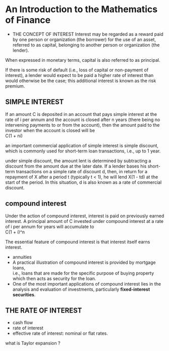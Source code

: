 # An Introduction to the Mathematics of Finance

- THE CONCEPT OF INTEREST
Interest may be regarded as a reward paid by one person or organization (the
borrower) for the use of an asset, referred to as capital, belonging to
another person or organization (the lender).

When expressed in monetary terms, capital is also referred to as principal.

If there is some risk of default (i.e., loss of capital or non-payment of interest),
a lender would expect to be paid a higher rate of interest than would otherwise
be the case; this additional interest is known as the risk premium.

## SIMPLE INTEREST

If an amount C is deposited in an account that pays simple interest at the rate of
i per annum and the account is closed after n years (there being no intervening
payments to or from the account), then the amount paid to the investor when
the account is closed will be \
C(1 + ni)

an important commercial application of simple interest is simple discount, which is commonly used for short-term loan transactions, i.e., up to 1 year.

under simple discount, the amount lent is determined by subtracting a discount from
the amount due at the later date. If a lender bases his short-term transactions on
a simple rate of discount d, then, in return for a repayment of X after a period t
(typically t < 1), he will lend X(1 - td) at the start of the period. In this situation,
d is also known as a rate of commercial discount.

## compound interest

Under the action of compound interest, interest is paid on previously earned
interest. A principal amount of C invested under compound interest at a rate of i per annum for years will accumulate to \
C(1 + i)^n

The essential feature of compound interest is that interest itself earns interest.
- annuities
- A practical illustration of compound interest is provided by mortgage loans, \
  i.e., loans that are made for the specific purpose of buying property which then acts as security for the loan.
- One of the most important applications of compound interest lies in the analysis and evaluation of investments, particularly **fixed-interest securities**.

## THE RATE OF INTEREST

- cash flow
- rate of interest
- effective rate of interest: nominal or flat rates.

what is Taylor expansion ?